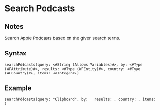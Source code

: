 # Search Podcasts

## Notes
Search Apple Podcasts based on the given search terms.

## Syntax

```
searchPddcasts(query: <#String (Allows Variables)#>, by: <#Type (WFAttribute)#>, results: <#Type (WFEntity)#>, country: <#Type (WFCountry)#>, items: <#Integer#>)
```

## Example
```
searchPddcasts(query: "Clipboard", by: , results: , country: , items: )
```